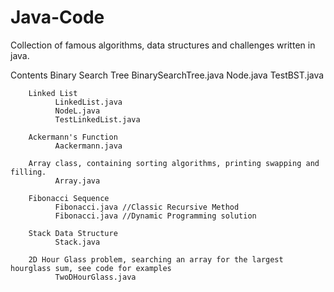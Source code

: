 # Java-Code
Collection of famous algorithms, data structures and challenges written in java. 

Contents 
        Binary Search Tree
              BinarySearchTree.java
              Node.java
              TestBST.java
              
        Linked List 
              LinkedList.java
              NodeL.java
              TestLinkedList.java
              
        Ackermann's Function
              Aackermann.java
              
        Array class, containing sorting algorithms, printing swapping and filling. 
              Array.java
              
        Fibonacci Sequence
              Fibonacci.java //Classic Recursive Method
              Fibonacci.java //Dynamic Programming solution 
              
        Stack Data Structure 
              Stack.java
              
        2D Hour Glass problem, searching an array for the largest hourglass sum, see code for examples 
              TwoDHourGlass.java 
